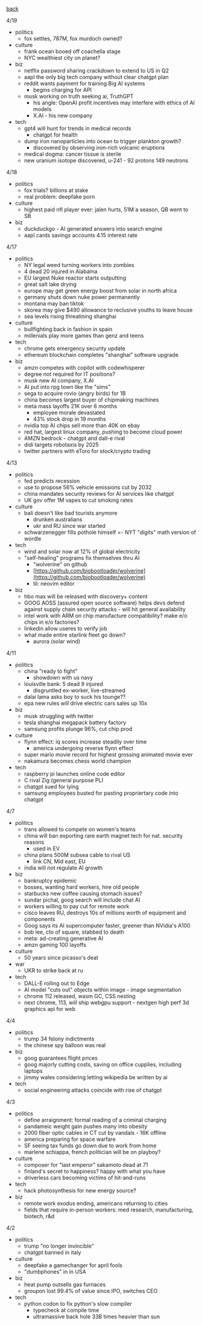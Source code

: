 [back](./index.md)

4/19
- politics
  - fox settles, 787M, fox murdoch owned?
- culture
  - frank ocean booed off coachella stage
  - NYC wealthiest city on planet?
- biz
  - netflix password sharing crackdown to extend to US in Q2
  - aapl the only big tech company without clear chatgpt plan
  - reddit wants payment for training Big AI systems
    - begins charging for API
  - musk working on truth seeking ai, TruthGPT
    - his angle: OpenAI profit incentives may interfere with ethics of AI models
    - X.AI - his new company
- tech
  - gpt4 will hunt for trends in medical records
    - chatgpt for health
  - dump iron nanoparticles into ocean to trigger plankton growth?
    - discovered by observing iron-rich volcanic eruptions
  - medical dogma: cancer tissue is sterile
  - new uranium isotope discovered, u-241 - 92 protons 149 neutrons

4/18
- politics
  - fox trials?  billions at stake
  - real problem: deepfake porn
- culture
  - highest paid nfl player ever: jalen hurts, 51M a season, QB went to SB
- biz
  - duckduckgo - AI generated answers into search engine
  - aapl cards savings accounts 4.15 interest rate

4/17
- politics
  - NY legal weed turning workers into zombies
  - 4 dead 20 injured in Alabama
  - EU largest Nuke reactor starts outputting
  - great salt lake drying
  - europe may get green energy boost from solar in north africa
  - germany shuts down nuke power permanently
  - montana may ban tiktok
  - skorea may give $490 allowance to reclusive youths to leave house
  - sea levels rising threatining shanghai
- culture
  - bullfighting back in fashion in spain
  - millenials play more games than genz and teens
- tech
  - chrome gets emergency security update
  - ethereum blockchain completes "shanghai" software upgrade
- biz
  - amzn competes with copilot with codewhisperer
  - degree not required for IT positions?
  - musk new AI company, X.AI
  - AI put into rpg town like the "sims"
  - sega to acquire rovio (angry birds) for 1B
  - china becomes largest buyer of chipmaking machines
  - meta mass layoffs 21K over 6 months
    - employee morale devastated
    - 43% stock drop in 19 months
  - nvidia top AI chips sell more than 40K on ebay
  - red hat, largest linux company, pushing to become cloud power
  - AMZN bedrock - chatgpt and dall-e rival
  - didi targets robotaxis by 2025
  - twitter partners with eToro for stock/crypto trading

4/13
- politics
  - fed predicts recession
  - use to propose 56% vehicle emissions cut by 2032
  - china mandates security reviews for AI services like chatgpt
  - UK gov offer 1M vapes to cut smoking rates
- culture
  - bali doesn't like bad tourists anymore
    - drunken australians
    - ukr and RU since war started
  - schwarzenegger fills pothole himself
  =- NYT "digits" math version of wordle
- tech
  - wind and solar now at 12% of global electricity
  - "self-healing" programs fix themselves thru AI
    - "wolverine" on github
    - [https://github.com/biobootloader/wolverine](https://github.com/biobootloader/wolverine)
    - til: neovim editor
- biz
  - hbo max will be released with discovery+ content
  - GOOG AOSS (assured open source software) helps devs defend against supply chain security attacks - will hit general availability
  - intel work with ARM on chip manufacture compatibility?  make e/o chips in e/o factories?
  - linkedin allow useres to verify job
  - what made entire starlink fleet go down?
    - aurora (solar wind)

4/11
- politics
  - china "ready to fight"
    - showdown with us navy
  - louisville bank: 5 dead 9 injured
    - disgruntled ex-worker, live-streamed
  - dalai lama asks boy to suck his tounge??
  - epa new rules will drive electric cars sales up 10x
- biz
  - musk struggling with twitter
  - tesla shanghai megapack battery factory
  - samsung profits plunge 96%, cut chip prod
- culture
  - flynn effect: iq scores increase steadily over time
    - america undergoing reverse flynn effect
  - super mario movie record for highest grossing animated movie ever
  - nakamura becomes chess world champion
- tech
  - raspberry pi launches online code editor
  - C rival Zig (general purpose PL)
  - chatgpt sued for lying
  - samsung employees busted for pasting propriertary code into chatgpt

4/7
- politics
  - trans allowed to compete on women's teams
  - china will ban exporting rare earth magnet tech for nat. security reasons
    - used in EV
  - china plans 500M subsea cable to rival US
    - link CN, Mid east, EU
  - india will not regulate AI growth
- biz
  - bankruptcy epidemic
  - bosses, wanting hard workers, hire old people
  - starbucks new coffee causing stomach issues?
  - sundar pichal, goog search will include chat AI
  - workers willing to pay cut for remote work
  - cisco leaves RU, destroys 10s of millions worth of equipment and components
  - Goog says its AI supercomputer faster, greener than NVidia's A100
  - bob lee, cto of square, stabbed to death
  - meta: ad-creating generative AI
  - amzn gaming 100 layoffs
- culture
  - 50 years since picasso's deat
- war
  - UKR to strike back at ru
- tech
  - DALL-E rolling out to Edge
  - AI model "cuts out" objects within image - image segmentation
  - chrome 112 released, wasm GC, CSS nesting
  - next chrome, 113, will ship webgpu support - nextgen high perf 3d graphics api for web

4/4
- politics
  - trump 34 felony indictments
  - the chinese spy balloon was real
- biz
  - goog guarantees flight prices
  - goog majorly cutting costs, saving on office cupplies, including laptops
  - jimmy wales considering letting wikipedia be written by ai
- tech
  - social engineering attacks coincide with rise of chatgpt

4/3
- politics
  - define arraignment: formal reading of a criminal charging
  - pandameic weight gain pushes many into obesity
  - 2000 fiber optic cables in CT cut by vandals - 16K offline
  - america preparing for space warfare
  - SF seeing tax funds go down due to work from home
  - marlene schiappa, french politician will be on playboy?
- culture
  - composer for "last emperor" sakamoto dead at 71
  - finland's secret to happiness?  happy with what you have
  - driverless cars becoming victims of hit-and-runs
- tech
  - hack photosynthesis for new energy source?
- biz
  - remote work exodus ending, americans returning to cities
  - fields that require in-person workers: med research, manufacturing, biotech, r&d

4/2
- politics
  - trump "no longer invincible"
  - chatgpt banned in italy
- culture
  - deepfake a gamechanger for april fools
  - "dumbphones" in in USA
- biz
  - heat pump outsells gas furnaces
  - groupon lost 99.4% of value since IPO, switches CEO
- tech
  - python codon to fix python's slow compiler
    - typecheck at compile time
    - ultramassive back hole 33B times heavier than sun
